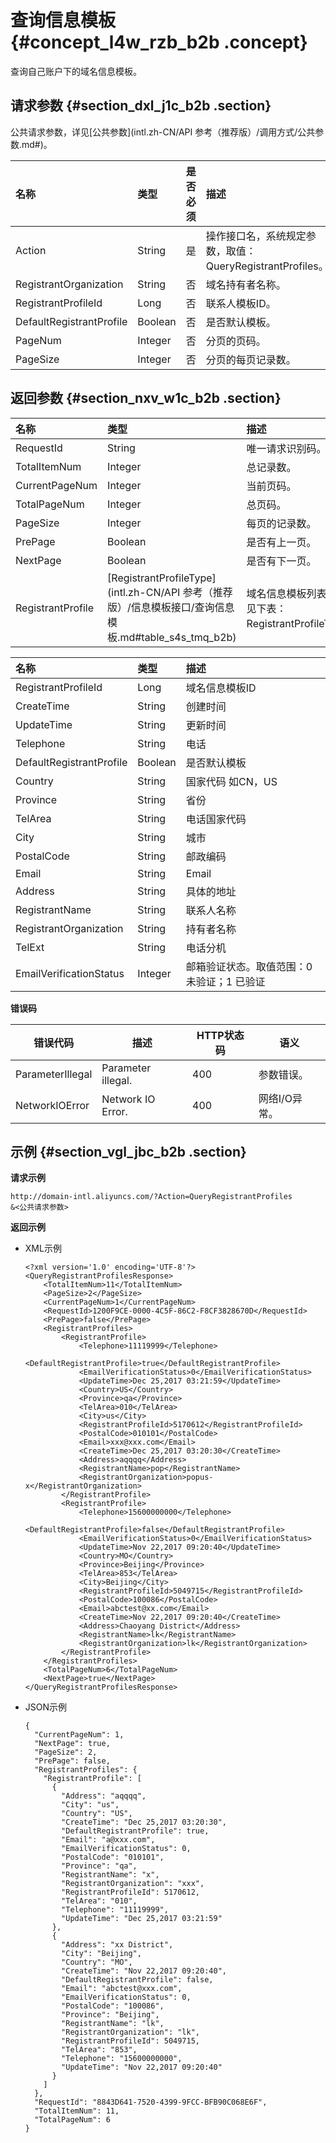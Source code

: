 # 查询信息模板 {#concept_l4w_rzb_b2b .concept}

查询自己账户下的域名信息模板。

## 请求参数 {#section_dxl_j1c_b2b .section}

公共请求参数，详见[公共参数](intl.zh-CN/API 参考（推荐版）/调用方式/公共参数.md#)。

|名称|类型|是否必须|描述|
|:-|:-|:---|:-|
|Action|String|是|操作接口名，系统规定参数，取值：QueryRegistrantProfiles。|
|RegistrantOrganization|String|否|域名持有者名称。|
|RegistrantProfileId|Long|否|联系人模板ID。|
|DefaultRegistrantProfile|Boolean|否|是否默认模板。|
|PageNum|Integer|否|分页的页码。|
|PageSize|Integer|否|分页的每页记录数。|

## 返回参数 {#section_nxv_w1c_b2b .section}

|名称|类型|描述|
|:-|:-|:-|
|RequestId|String|唯一请求识别码。|
|TotalItemNum|Integer|总记录数。|
|CurrentPageNum|Integer|当前页码。|
|TotalPageNum|Integer|总页码。|
|PageSize|Integer|每页的记录数。|
|PrePage|Boolean|是否有上一页。|
|NextPage|Boolean|是否有下一页。|
|RegistrantProfile|[RegistrantProfileType](intl.zh-CN/API 参考（推荐版）/信息模板接口/查询信息模板.md#table_s4s_tmq_b2b)|域名信息模板列表。请参见下表：RegistrantProfileType。|

|名称|类型|描述|
|:-|:-|:-|
|RegistrantProfileId|Long|域名信息模板ID|
|CreateTime|String|创建时间|
|UpdateTime|String|更新时间|
|Telephone|String|电话|
|DefaultRegistrantProfile|Boolean|是否默认模板|
|Country|String|国家代码 如CN，US|
|Province|String|省份|
|TelArea|String|电话国家代码|
|City|String|城市|
|PostalCode|String|邮政编码|
|Email|String|Email|
|Address|String|具体的地址|
|RegistrantName|String|联系人名称|
|RegistrantOrganization|String|持有者名称|
|TelExt|String|电话分机|
|EmailVerificationStatus|Integer|邮箱验证状态。取值范围：0 未验证；1 已验证|

**错误码**

|错误代码|描述|HTTP状态码|语义|
|----|--|-------|--|
|ParameterIllegal|Parameter illegal.|400|参数错误。|
|NetworkIOError|Network IO Error.|400|网络I/O异常。|

## 示例 {#section_vgl_jbc_b2b .section}

**请求示例**

```
http://domain-intl.aliyuncs.com/?Action=QueryRegistrantProfiles
&<公共请求参数>
```

**返回示例**

-   XML示例

    ```
    <?xml version='1.0' encoding='UTF-8'?>
    <QueryRegistrantProfilesResponse>
        <TotalItemNum>11</TotalItemNum>
        <PageSize>2</PageSize>
        <CurrentPageNum>1</CurrentPageNum>
        <RequestId>1200F9CE-0000-4C5F-86C2-F8CF3828670D</RequestId>
        <PrePage>false</PrePage>
        <RegistrantProfiles>
            <RegistrantProfile>
                <Telephone>11119999</Telephone>
                <DefaultRegistrantProfile>true</DefaultRegistrantProfile>
                <EmailVerificationStatus>0</EmailVerificationStatus>
                <UpdateTime>Dec 25,2017 03:21:59</UpdateTime>
                <Country>US</Country>
                <Province>qa</Province>
                <TelArea>010</TelArea>
                <City>us</City>
                <RegistrantProfileId>5170612</RegistrantProfileId>
                <PostalCode>010101</PostalCode>
                <Email>xxx@xxx.com</Email>
                <CreateTime>Dec 25,2017 03:20:30</CreateTime>
                <Address>aqqqq</Address>
                <RegistrantName>pop</RegistrantName>
                <RegistrantOrganization>popus-x</RegistrantOrganization>
            </RegistrantProfile>
            <RegistrantProfile>
                <Telephone>15600000000</Telephone>
                <DefaultRegistrantProfile>false</DefaultRegistrantProfile>
                <EmailVerificationStatus>0</EmailVerificationStatus>
                <UpdateTime>Nov 22,2017 09:20:40</UpdateTime>
                <Country>MO</Country>
                <Province>Beijing</Province>
                <TelArea>853</TelArea>
                <City>Beijing</City>
                <RegistrantProfileId>5049715</RegistrantProfileId>
                <PostalCode>100086</PostalCode>
                <Email>abctest@xx.com</Email>
                <CreateTime>Nov 22,2017 09:20:40</CreateTime>
                <Address>Chaoyang District</Address>
                <RegistrantName>lk</RegistrantName>
                <RegistrantOrganization>lk</RegistrantOrganization>
            </RegistrantProfile>
        </RegistrantProfiles>
        <TotalPageNum>6</TotalPageNum>
        <NextPage>true</NextPage>
    </QueryRegistrantProfilesResponse>
    ```

-   JSON示例

    ```
    {
      "CurrentPageNum": 1,
      "NextPage": true,
      "PageSize": 2,
      "PrePage": false,
      "RegistrantProfiles": {
        "RegistrantProfile": [
          {
            "Address": "aqqqq",
            "City": "us",
            "Country": "US",
            "CreateTime": "Dec 25,2017 03:20:30",
            "DefaultRegistrantProfile": true,
            "Email": "a@xxx.com",
            "EmailVerificationStatus": 0,
            "PostalCode": "010101",
            "Province": "qa",
            "RegistrantName": "x",
            "RegistrantOrganization": "xxx",
            "RegistrantProfileId": 5170612,
            "TelArea": "010",
            "Telephone": "11119999",
            "UpdateTime": "Dec 25,2017 03:21:59"
          },
          {
            "Address": "xx District",
            "City": "Beijing",
            "Country": "MO",
            "CreateTime": "Nov 22,2017 09:20:40",
            "DefaultRegistrantProfile": false,
            "Email": "abctest@xxx.com",
            "EmailVerificationStatus": 0,
            "PostalCode": "100086",
            "Province": "Beijing",
            "RegistrantName": "lk",
            "RegistrantOrganization": "lk",
            "RegistrantProfileId": 5049715,
            "TelArea": "853",
            "Telephone": "15600000000",
            "UpdateTime": "Nov 22,2017 09:20:40"
          }
        ]
      },
      "RequestId": "8843D641-7520-4399-9FCC-BFB90C068E6F",
      "TotalItemNum": 11,
      "TotalPageNum": 6
    }
    ```


